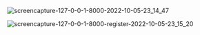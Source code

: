 ![screencapture-127-0-0-1-8000-2022-10-05-23_14_47](https://user-images.githubusercontent.com/82975802/194639950-15620f44-b7df-4464-a183-8e9f77ac880d.png)

![screencapture-127-0-0-1-8000-register-2022-10-05-23_15_20](https://user-images.githubusercontent.com/82975802/194639964-800cc883-b624-41ab-b473-debbed482ad1.png)
